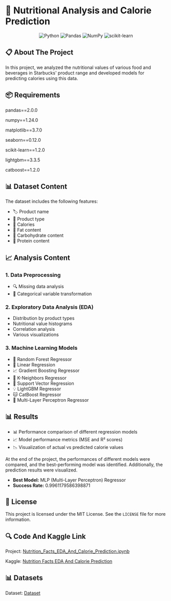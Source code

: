 # 🥤 Nutritional Analysis and Calorie Prediction

<div align="center">

![Python](https://img.shields.io/badge/python-3670A0?style=for-the-badge&logo=python&logoColor=ffdd54)
![Pandas](https://img.shields.io/badge/pandas-%23150458.svg?style=for-the-badge&logo=pandas&logoColor=white)
![NumPy](https://img.shields.io/badge/numpy-%23013243.svg?style=for-the-badge&logo=numpy&logoColor=white)
![scikit-learn](https://img.shields.io/badge/scikit--learn-%23F7931E.svg?style=for-the-badge&logo=scikit-learn&logoColor=white)

</div>

## 📋 About The Project

In this project, we analyzed the nutritional values of various food and beverages in Starbucks' product range and developed models for predicting calories using this data.

## 📦 Requirements

pandas==2.0.0

numpy==1.24.0

matplotlib==3.7.0

seaborn==0.12.0

scikit-learn==1.2.0

lightgbm==3.3.5

catboost==1.2.0


## 📊 Dataset Content

The dataset includes the following features:
- 🏷️ Product name
- 📝 Product type
- 🔢 Calories
- 🥑 Fat content
- 🍚 Carbohydrate content
- 🥩 Protein content

## 📈 Analysis Content

### 1. Data Preprocessing
- 🔍 Missing data analysis
- 🔄 Categorical variable transformation

### 2. Exploratory Data Analysis (EDA)
-  Distribution by product types
-  Nutritional value histograms
-  Correlation analysis
-  Various visualizations

### 3. Machine Learning Models
- 🌳 Random Forest Regressor
- 📏 Linear Regression
- 📈 Gradient Boosting Regressor
- 🎯 K-Neighbors Regressor
- 🔄 Support Vector Regression
- 💡 LightGBM Regressor
- 🐱 CatBoost Regressor
- 🧠 Multi-Layer Perceptron Regressor

## 📊 Results

- 📊 Performance comparison of different regression models
- 📈 Model performance metrics (MSE and R² scores)
- 📉 Visualization of actual vs predicted calorie values

At the end of the project, the performances of different models were compared, and the best-performing model was identified. Additionally, the prediction results were visualized.

- **Best Model:** MLP (Multi-Layer Perceptron) Regressor
- **Success Rate:** 0.9961179586398871

## 📝 License

This project is licensed under the MIT License. See the `LICENSE` file for more information.

## 🔍 Code And Kaggle Link
Project: [Nutrition_Facts_EDA_And_Calorie_Prediction.ipynb](https://github.com/omerfarukyuce/Nutrition-Facts-EDA-And-Calorie-Prediction/blob/main/Nutrition_Facts_EDA_And_Calorie_Prediction.ipynb)

Kaggle: [Nutrition Facts EDA And Calorie Prediction](https://www.kaggle.com/code/merfarukyce/nutrition-facts-eda-and-calorie-prediction)

## 📊 Datasets
Dataset: [Dataset](https://www.kaggle.com/datasets/utkarshx27/starbucks-nutrition)

